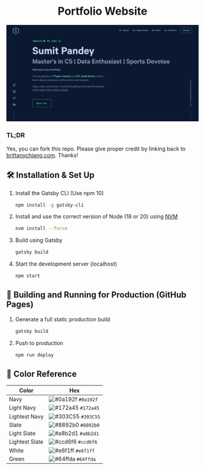 <h1 align="center">
  Portfolio Website
</h1>

<div align="center">
  <img alt="Demo" src="https://github.com/5umitpandey/5umitpandey.github.io/blob/master/src/images/demo.png" />
</div>

### TL;DR

Yes, you can fork this repo. Please give proper credit by linking back to [brittanychiang.com](https://brittanychiang.com). Thanks!

## 🛠 Installation & Set Up

1. Install the Gatsby CLI (Use npm 10)

   ```sh
   npm install -g gatsby-cli
   ```

2. Install and use the correct version of Node (18 or 20) using [NVM](https://github.com/nvm-sh/nvm)

   ```sh
   nvm install --force
   ```

3. Build using Gatsby

   ```sh
   gatsby build
   ```

4. Start the development server (localhost)

   ```sh
   npm start
   ```

## 🚀 Building and Running for Production (GitHub Pages)

1. Generate a full static production build

   ```sh
   gatsby build
   ```

2. Push to production

   ```sh
   npm run deploy
   ```

## 🎨 Color Reference

| Color          | Hex                                                                |
| -------------- | ------------------------------------------------------------------ |
| Navy           | ![#0a192f](https://via.placeholder.com/10/0a192f?text=+) `#0a192f` |
| Light Navy     | ![#172a45](https://via.placeholder.com/10/0a192f?text=+) `#172a45` |
| Lightest Navy  | ![#303C55](https://via.placeholder.com/10/303C55?text=+) `#303C55` |
| Slate          | ![#8892b0](https://via.placeholder.com/10/8892b0?text=+) `#8892b0` |
| Light Slate    | ![#a8b2d1](https://via.placeholder.com/10/a8b2d1?text=+) `#a8b2d1` |
| Lightest Slate | ![#ccd6f6](https://via.placeholder.com/10/ccd6f6?text=+) `#ccd6f6` |
| White          | ![#e6f1ff](https://via.placeholder.com/10/e6f1ff?text=+) `#e6f1ff` |
| Green          | ![#64ffda](https://via.placeholder.com/10/64ffda?text=+) `#64ffda` |
